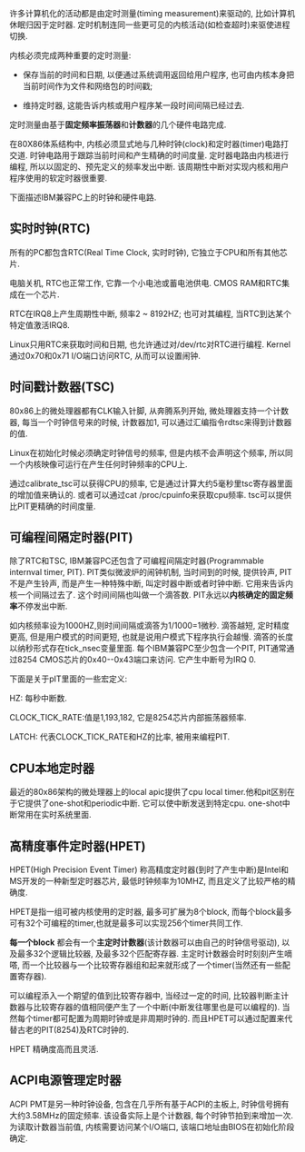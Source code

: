 许多计算机化的活动都是由定时测量(timing measurement)来驱动的, 比如计算机休眠归因于定时器. 定时机制连同一些更可见的内核活动(如检查超时)来驱使进程切换. 

内核必须完成两种重要的定时测量: 

- 保存当前的时间和日期, 以便通过系统调用返回给用户程序, 也可由内核本身把当前时间作为文件和网络包的时间戳; 

- 维持定时器, 这能告诉内核或用户程序某一段时间间隔已经过去. 
 
定时测量由基于**固定频率振荡器**和**计数器**的几个硬件电路完成. 

在80X86体系结构中, 内核必须显式地与几种时钟(clock)和定时器(timer)电路打交道. 时钟电路用于跟踪当前时间和产生精确的时间度量. 定时器电路由内核进行编程, 所以以固定的、预先定义的频率发出中断. 该周期性中断对实现内核和用户程序使用的软定时器很重要. 

下面描述IBM兼容PC上的时钟和硬件电路. 

## 实时时钟(RTC)

所有的PC都包含RTC(Real Time Clock, 实时时钟), 它独立于CPU和所有其他芯片. 

电脑关机, RTC也正常工作, 它靠一个小电池或蓄电池供电. CMOS RAM和RTC集成在一个芯片. 

RTC在IRQ8上产生周期性中断, 频率2 ~ 8192HZ; 也可对其编程, 当RTC到达某个特定值激活IRQ8. 

Linux只用RTC来获取时间和日期, 也允许通过对/dev/rtc对RTC进行编程. Kernel通过0x70和0x71 I/O端口访问RTC, 从而可以设置闹钟. 

## 时间戳计数器(TSC)

80x86上的微处理器都有CLK输入针脚, 从奔腾系列开始, 微处理器支持一个计数器, 每当一个时钟信号来的时候, 计数器加1, 可以通过汇编指令rdtsc来得到计数器的值. 

Linux在初始化时候必须确定时钟信号的频率, 但是内核不会声明这个频率, 所以同一个内核映像可运行在产生任何时钟频率的CPU上. 

通过calibrate_tsc可以获得CPU的频率, 它是通过计算大约5毫秒里tsc寄存器里面的增加值来确认的. 或者可以通过cat /proc/cpuinfo来获取cpu频率. tsc可以提供比PIT更精确的时间度量. 

## 可编程间隔定时器(PIT)

除了RTC和TSC, IBM兼容PC还包含了可编程间隔定时器(Programmable internval timer, PIT). PIT类似微波炉的闹钟机制, 当时间到的时候, 提供铃声, PIT不是产生铃声, 而是产生一种特殊中断, 叫定时器中断或者时钟中断. 它用来告诉内核一个间隔过去了. 这个时间间隔也叫做一个滴答数. PIT永远以**内核确定的固定频率**不停发出中断. 

如内核频率设为1000HZ,则时间间隔或滴答为1/1000=1微秒. 滴答越短, 定时精度更高, 但是用户模式的时间更短, 也就是说用户模式下程序执行会越慢. 滴答的长度以纳秒形式存在tick_nsec变量里面. 每个IBM兼容PC至少包含一个PIT, PIT通常通过8254 CMOS芯片的0x40--0x43端口来访问. 它产生中断号为IRQ 0. 

下面是关于pIT里面的一些宏定义: 

HZ: 每秒中断数. 

CLOCK_TICK_RATE:值是1,193,182, 它是8254芯片内部振荡器频率. 

LATCH: 代表CLOCK_TICK_RATE和HZ的比率, 被用来编程PIT. 

## CPU本地定时器

最近的80x86架构的微处理器上的local apic提供了cpu local timer.他和pit区别在于它提供了one-shot和periodic中断. 它可以使中断发送到特定cpu. one-shot中断常用在实时系统里面. 

## 高精度事件定时器(HPET)

HPET(High Precision Event Timer) 称高精度定时器(到时了产生中断)是Intel和MS开发的一种新型定时器芯片, 最低时钟频率为10MHZ, 而且定义了比较严格的精确度. 

HPET是指一组可被内核使用的定时器, 最多可扩展为8个block, 而每个block最多可有32个可编程的timer,也就是最多可以实现256个timer共同工作. 

**每一个block** 都会有一个**主定时计数器**(该计数器可以由自己的时钟信号驱动), 以及最多32个逻辑比较器, 及最多32个匹配寄存器. 主定时计数器会时时刻刻产生嘀嗒, 而一个比较器与一个比较寄存器组和起来就形成了一个timer(当然还有一些配置寄存器). 

可以编程添入一个期望的值到比较寄存器中, 当经过一定的时间, 比较器判断主计数器与比较寄存器的值相同便产生了一个中断(中断发往哪里也是可以编程的). 当然每个timer都可配置为周期时钟或是非周期时钟的. 而且HPET可以通过配置来代替古老的PIT(8254)及RTC时钟的. 

HPET 精确度高而且灵活. 

## ACPI电源管理定时器

ACPI PMT是另一种时钟设备, 包含在几乎所有基于ACPI的主板上, 时钟信号拥有大约3.58MHz的固定频率. 该设备实际上是个计数器, 每个时钟节拍到来增加一次. 为读取计数器当前值, 内核需要访问某个I/O端口, 该端口地址由BIOS在初始化阶段确定. 